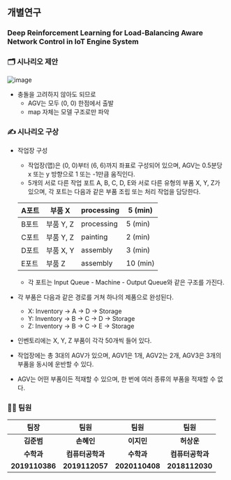 ## 개별연구
### Deep Reinforcement Learning for Load-Balancing Aware Network Control in IoT Engine System

### 🗂️ 시나리오 제안

![image](https://github.com/g2Min/optimal_route/assets/96400257/4cbf2981-26ed-46e2-9a34-3a0e8b0ccb34)


- 충돌을 고려하지 않아도 되므로
    - AGV는 모두 (0, 0) 한점에서 출발
    - map 자체는 모델 구조로만 파악

### ✍️ 시나리오 구상
- 작업장 구성
    - 작업장(맵)은 (0, 0)부터 (6, 6)까지 좌표로 구성되어 있으며, AGV는 0.5분당 x 또는 y 방향으로 1 또는 -1만큼 움직인다.
    - 5개의 서로 다른 작업 포트 A, B, C, D, E와 서로 다른 유형의 부품 X, Y, Z가 있으며, 각 포트는 다음과 같은 부품 조립 또는 처리 작업을 담당한다.
    
    | A포트 | 부품 X | processing | 5 (min) |
    | --- | --- | --- | --- |
    | B포트 | 부품 Y, Z | processing | 5 (min) |
    | C포트 | 부품 Y, Z | painting | 2 (min) |
    | D포트 | 부품 X, Y | assembly | 3 (min) |
    | E포트 | 부품 Z | assembly | 10 (min) |
    - 각 포트는 Input Queue - Machine - Output Queue와 같은 구조를 가진다.
- 각 부품은 다음과 같은 경로를 거쳐 하나의 제품으로 완성된다.
    - X: Inventory → A → D → Storage
    - Y: Inventory → B → C → D → Storage
    - Z: Inventory → B → C → E → Storage
- 인벤토리에는 X, Y, Z 부품이 각각 50개씩 들어 있다.
- 작업장에는 총 3대의 AGV가 있으며, AGV1은 1개, AGV2는 2개, AGV3은 3개의 부품을 동시에 운반할 수 있다.
- AGV는 어떤 부품이든 적재할 수 있으며, 한 번에 여러 종류의 부품을 적재할 수 없다.

  
### 🧑‍💻 팀원

|       팀장       | 팀원 |       팀원       | 팀원 |
|:--------------:|:--:|:--------------:|:--:|
|    **김준범**     |**손혜인**|    **이지민**     |**허상운**|
|   **수학과**   |**컴퓨터공학과**|   **수학과**   |**컴퓨터공학과**|
|   **2019110386**   |**2019112057**|   **2020110408**   |**2018112030**|g

